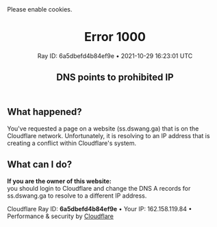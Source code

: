 <!DOCTYPE html>
<!--[if lt IE 7]> <html class="no-js ie6 oldie" lang="en-US"> <![endif]-->
<!--[if IE 7]>    <html class="no-js ie7 oldie" lang="en-US"> <![endif]-->
<!--[if IE 8]>    <html class="no-js ie8 oldie" lang="en-US"> <![endif]-->
<!--[if gt IE 8]><!--> <html class="no-js" lang="en-US"> <!--<![endif]-->
<head>
<title>DNS points to prohibited IP | ss.dswang.ga | Cloudflare</title>
<meta charset="UTF-8" />
<meta http-equiv="Content-Type" content="text/html; charset=UTF-8" />
<meta http-equiv="X-UA-Compatible" content="IE=Edge,chrome=1" />
<meta name="robots" content="noindex, nofollow" />
<meta name="viewport" content="width=device-width,initial-scale=1" />
<link rel="stylesheet" id="cf_styles-css" href="/cdn-cgi/styles/main.css" type="text/css" media="screen,projection" />
<script defer src="https://api.radar.cloudflare.com/beacon.js"></script>
</head>
<body>
<div id="cf-wrapper">
<div class="cf-alert cf-alert-error cf-cookie-error hidden" id="cookie-alert" data-translate="enable_cookies">Please enable cookies.</div>
<div id="cf-error-details" class="p-0">
<header class="mx-auto pt-10 lg:pt-6 lg:px-8 w-240 lg:w-full mb-15 antialiased">
<h1 class="inline-block md:block mr-2 md:mb-2 font-light text-60 md:text-3xl text-black-dark leading-tight">
<span data-translate="error">Error</span>
<span>1000</span>
</h1>
<span class="inline-block md:block heading-ray-id font-mono text-15 lg:text-sm lg:leading-relaxed">Ray ID: 6a5dbefd4b84ef9e &bull;</span>
<span class="inline-block md:block heading-ray-id font-mono text-15 lg:text-sm lg:leading-relaxed">2021-10-29 16:23:01 UTC</span>
<h2 class="text-gray-600 leading-1.3 text-3xl lg:text-2xl font-light">DNS points to prohibited IP</h2>
</header>
<section class="w-240 lg:w-full mx-auto mb-8 lg:px-8">
<div id="what-happened-section" class="w-1/2 md:w-full">
<h2 class="text-3xl leading-tight font-normal mb-4 text-black-dark antialiased" data-translate="what_happened">What happened?</h2>
<p>You've requested a page on a website (ss.dswang.ga) that is on the <a data-orig-proto="https" data-orig-ref="www.cloudflare.com/5xx-error-landing/" target="_blank">Cloudflare</a> network. Unfortunately, it is resolving to an IP address that is creating a conflict within Cloudflare's system.</p>
</div>
<div id="resolution-copy-section" class="w-1/2 mt-6 text-15 leading-normal">
<h2 class="text-3xl leading-tight font-normal mb-4 text-black-dark antialiased" data-translate="what_can_i_do">What can I do?</h2>
<p><strong>If you are the owner of this website:</strong><br />you should <a data-orig-proto="https" data-orig-ref="www.cloudflare.com/login?utm_source=error_100x" target="_blank">login to Cloudflare</a> and change the DNS A records for ss.dswang.ga to resolve to a different IP address.</p>
</div>
</section>
<div class="cf-error-footer cf-wrapper w-240 lg:w-full py-10 sm:py-4 sm:px-8 mx-auto text-center sm:text-left border-solid border-0 border-t border-gray-300">
<p class="text-13">
<span class="cf-footer-item sm:block sm:mb-1">Cloudflare Ray ID: <strong class="font-semibold">6a5dbefd4b84ef9e</strong></span>
<span class="cf-footer-separator sm:hidden">&bull;</span>
<span class="cf-footer-item sm:block sm:mb-1"><span>Your IP</span>: 162.158.119.84</span>
<span class="cf-footer-separator sm:hidden">&bull;</span>
<span class="cf-footer-item sm:block sm:mb-1"><span>Performance &amp; security by</span> <a rel="noopener noreferrer" href="https://www.cloudflare.com/5xx-error-landing" id="brand_link" target="_blank">Cloudflare</a></span>
</p>
</div>
</div>
</div>
<script type="text/javascript">
  window._cf_translation = {};
  
  
</script>
<script defer src="https://static.cloudflareinsights.com/beacon.min.js" data-cf-beacon='{"rayId":"6a5dbefd4b84ef9e","version":"2021.10.0","r":1,"token":"fd425e38dfb54af79a3735cf69df1219","si":100}'></script>
<script defer src="https://static.cloudflareinsights.com/beacon.min.js" data-cf-beacon='{"rayId":"6a5dbefd3b52ef9e","version":"2021.10.0","r":1,"token":"fd425e38dfb54af79a3735cf69df1219","si":100}'></script>
<script defer src="https://static.cloudflareinsights.com/beacon.min.js" data-cf-beacon='{"rayId":"6a5dbefd2d5a1d8f","version":"2021.10.0","r":1,"token":"fd425e38dfb54af79a3735cf69df1219","si":100}'></script>
<script defer src="https://static.cloudflareinsights.com/beacon.min.js" data-cf-beacon='{"rayId":"6a5dbefcf9fdefb6","version":"2021.10.0","r":1,"token":"fd425e38dfb54af79a3735cf69df1219","si":100}'></script>
<script defer src="https://static.cloudflareinsights.com/beacon.min.js" data-cf-beacon='{"rayId":"6a5dbefcf8f60ad8","version":"2021.10.0","r":1,"token":"fd425e38dfb54af79a3735cf69df1219","si":100}'></script>
<script defer src="https://static.cloudflareinsights.com/beacon.min.js" data-cf-beacon='{"rayId":"6a5dbefceb890e76","version":"2021.10.0","r":1,"token":"fd425e38dfb54af79a3735cf69df1219","si":100}'></script>
<script defer src="https://static.cloudflareinsights.com/beacon.min.js" data-cf-beacon='{"rayId":"6a5dbefcdb660e76","version":"2021.10.0","r":1,"token":"fd425e38dfb54af79a3735cf69df1219","si":100}'></script>
<script defer src="https://static.cloudflareinsights.com/beacon.min.js" data-cf-beacon='{"rayId":"6a5dbefcc8061d77","version":"2021.10.0","r":1,"token":"fd425e38dfb54af79a3735cf69df1219","si":100}'></script>
<script defer src="https://static.cloudflareinsights.com/beacon.min.js" data-cf-beacon='{"rayId":"6a5dbefcb9cc0e72","version":"2021.10.0","r":1,"token":"fd425e38dfb54af79a3735cf69df1219","si":100}'></script>
<script defer src="https://static.cloudflareinsights.com/beacon.min.js" data-cf-beacon='{"rayId":"6a5dbefca87e0ad8","version":"2021.10.0","r":1,"token":"fd425e38dfb54af79a3735cf69df1219","si":100}'></script>
<script defer src="https://static.cloudflareinsights.com/beacon.min.js" data-cf-beacon='{"rayId":"6a5dbefc99c90aa8","version":"2021.10.0","r":1,"token":"fd425e38dfb54af79a3735cf69df1219","si":100}'></script>
<script defer src="https://static.cloudflareinsights.com/beacon.min.js" data-cf-beacon='{"rayId":"6a5dbefc8e700ac8","version":"2021.10.0","r":1,"token":"fd425e38dfb54af79a3735cf69df1219","si":100}'></script>
<script defer src="https://static.cloudflareinsights.com/beacon.min.js" data-cf-beacon='{"rayId":"6a5dbefc8e4a0ac8","version":"2021.10.0","r":1,"token":"fd425e38dfb54af79a3735cf69df1219","si":100}'></script>
<script defer src="https://static.cloudflareinsights.com/beacon.min.js" data-cf-beacon='{"rayId":"6a5dbefc7d38f8df","version":"2021.10.0","r":1,"token":"fd425e38dfb54af79a3735cf69df1219","si":100}'></script>
<script defer src="https://static.cloudflareinsights.com/beacon.min.js" data-cf-beacon='{"rayId":"6a5dbefc3bb31d5f","version":"2021.10.0","r":1,"token":"fd425e38dfb54af79a3735cf69df1219","si":100}'></script>
<script defer src="https://static.cloudflareinsights.com/beacon.min.js" data-cf-beacon='{"rayId":"6a5dbefc1ba81d8f","version":"2021.10.0","r":1,"token":"fd425e38dfb54af79a3735cf69df1219","si":100}'></script>
<script defer src="https://static.cloudflareinsights.com/beacon.min.js" data-cf-beacon='{"rayId":"6a5dbefc0b170ab8","version":"2021.10.0","r":1,"token":"fd425e38dfb54af79a3735cf69df1219","si":100}'></script>
<script defer src="https://static.cloudflareinsights.com/beacon.min.js" data-cf-beacon='{"rayId":"6a5dbefb40da0af0","version":"2021.10.0","r":1,"token":"fd425e38dfb54af79a3735cf69df1219","si":100}'></script>
<script defer src="https://static.cloudflareinsights.com/beacon.min.js" data-cf-beacon='{"rayId":"6a5dbefb1fa90af0","version":"2021.10.0","r":1,"token":"fd425e38dfb54af79a3735cf69df1219","si":100}'></script>
</body>
</html>
